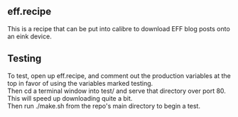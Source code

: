 ## eff.recipe

This is a recipe that can be put into calibre to download EFF blog posts onto an eink device.  

## Testing

To test, open up eff.recipe, and comment out the production variables at the top in favor of using the variables marked testing.  
Then cd a terminal window into test/ and serve that directory over port 80.
This will speed up downloading quite a bit.  
Then run ./make.sh from the repo's main directory to begin a test.  



